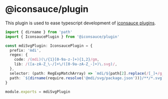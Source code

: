 # @iconsauce/plugin

This plugin is used to ease typescript development of [iconsauce plugins][plugin-mdi-svg].

```typescript
import { dirname } from 'path'
import { IconsaucePlugin } from '@iconsauce/plugin'

const mdiSvgPlugin: IconsaucePlugin = {
  prefix: 'mdi',
  regex: {
    code: /(mdi)(\/{1}[0-9a-z-]+){1,2}/gm,
    lib: /([a-zA-Z_\-/]+\/([0-9a-zA-Z_-]+)\.svg)/,
  },
  selector: (path: RegExpMatchArray) => `mdi/${path[2].replace(/[_]+/g, '-')}`,
  path: `${dirname(require.resolve('@mdi/svg/package.json'))}/**/*.svg`,
}

module.exports = mdiSvgPlugin
```

[plugin-mdi-svg]: https://github.com/iconsauce/plugin-mdi-svg
